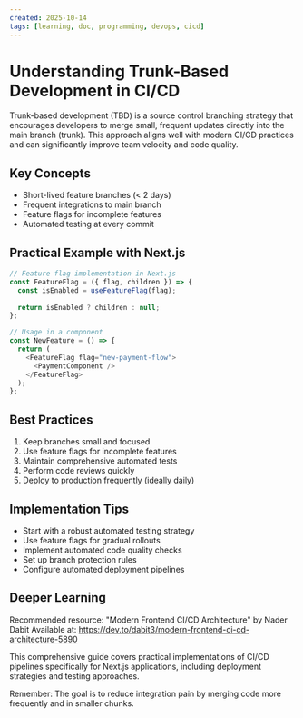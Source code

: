 ```yaml
---
created: 2025-10-14
tags: [learning, doc, programming, devops, cicd]
---
```


# Understanding Trunk-Based Development in CI/CD

Trunk-based development (TBD) is a source control branching strategy that encourages developers to merge small, frequent updates directly into the main branch (trunk). This approach aligns well with modern CI/CD practices and can significantly improve team velocity and code quality.

## Key Concepts

- Short-lived feature branches (< 2 days)
- Frequent integrations to main branch
- Feature flags for incomplete features
- Automated testing at every commit

## Practical Example with Next.js

```typescript
// Feature flag implementation in Next.js
const FeatureFlag = ({ flag, children }) => {
  const isEnabled = useFeatureFlag(flag);
  
  return isEnabled ? children : null;
};

// Usage in a component
const NewFeature = () => {
  return (
    <FeatureFlag flag="new-payment-flow">
      <PaymentComponent />
    </FeatureFlag>
  );
};
```

## Best Practices

1. Keep branches small and focused
2. Use feature flags for incomplete features
3. Maintain comprehensive automated tests
4. Perform code reviews quickly
5. Deploy to production frequently (ideally daily)

## Implementation Tips

- Start with a robust automated testing strategy
- Use feature flags for gradual rollouts
- Implement automated code quality checks
- Set up branch protection rules
- Configure automated deployment pipelines

## Deeper Learning

Recommended resource: "Modern Frontend CI/CD Architecture" by Nader Dabit
Available at: https://dev.to/dabit3/modern-frontend-ci-cd-architecture-5890

This comprehensive guide covers practical implementations of CI/CD pipelines specifically for Next.js applications, including deployment strategies and testing approaches.

Remember: The goal is to reduce integration pain by merging code more frequently and in smaller chunks.
